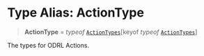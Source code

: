 # Type Alias: ActionType

> **ActionType** = *typeof* [`ActionTypes`](../variables/ActionTypes.md)\[keyof *typeof* [`ActionTypes`](../variables/ActionTypes.md)\]

The types for ODRL Actions.
